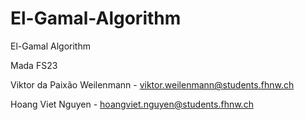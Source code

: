 # El-Gamal-Algorithm

El-Gamal Algorithm

Mada FS23

Viktor da Paixão Weilenmann - viktor.weilenmann@students.fhnw.ch

Hoang Viet Nguyen - hoangviet.nguyen@students.fhnw.ch

